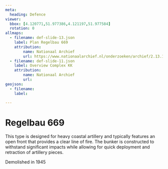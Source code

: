 ```yaml
---
meta:
  heading: Defence
viewer:
  bbox: [4.120771,51.977386,4.121197,51.977584]
  rotation: 0
allmaps:
  - filename: def-slide-13.json
    label: Plan Regelbau 669
    attribution:
        name: Nationaal Archief
        url: https://www.nationaalarchief.nl/onderzoeken/archief/2.13.167/invnr/721/file/NL-HaNA_2.13.167_721_07?eadID=2.13.167&unitID=721&query=
  - filename: def-slide-11.json
    label: Overview Complex KK
    attribution:
        name: Nationaal Archief
        url: 
geojson:
  - filename: 
    label:

---
```


# Regelbau 669

This type is designed for heavy coastal artillery and typically features an open front that provides a clear line of fire. The bunker is constructed to withstand significant impacts while allowing for quick deployment and retraction of artillery pieces. 

Demolished in 1945